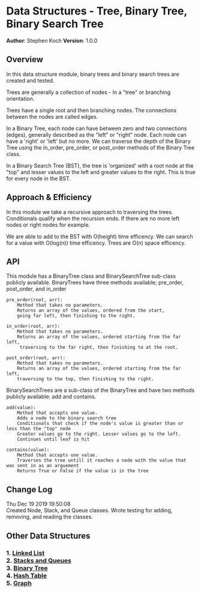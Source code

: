 # Data Structures - Tree, Binary Tree, Binary Search Tree

**Author**: Stephen Koch
**Version**: 1.0.0

## Overview
In this data structure module, binary trees and binary search trees are created and tested.

Trees are generally a collection of nodes - In a "tree" or branching orientation. 

Trees have a single root and then branching nodes. The connections between the nodes are called edges.

In a Binary Tree, each node can have between zero and two connections (edges), generally described as the "left" or "right" node. Each node can have a 'right' or 'left' but no more. We can traverse the depth of the Binary Tree using the in_order, pre_order, or post_order methods of the Binary Tree class.

In a Binary Search Tree (BST), the tree is 'organized' with a root node at the "top" and lesser values to the left and greater values to the right. This is true for every node in the BST.

## Approach & Efficiency
In this module we take a recursive approach to traversing the trees. Conditionals qualify when the recursion ends. If there are no more left nodes or right nodes for example. 

We are able to add to the BST with O(height) time efficency. We can search for a value with O(log(n)) time efficency. Trees are O(n) space efficency. 

## API
This module has a BinaryTree class and BinarySearchTree sub-class publicly available. BinaryTrees have three methods available; pre_order, post_order, and in_order
```
pre_order(root, arr):
    Method that takes no parameters.
    Returns an array of the values, ordered from the start, 
    going far left, then finishing to the right.
```
```
in_order(root, arr):
    Method that takes no parameters.
    Returns an array of the values, ordered starting from the far left,
     traversing to the far right, then finishing to at the root.
```
```
post_order(root, arr):
    Method that takes no parameters.
    Returns an array of the values, ordered starting from the far left,
    traversing to the top, then finishing to the right.
```

BinarySearchTrees are a sub-class of the BinaryTree and have two methods publicly available: add and contains.
```
add(value):
    Method that accepts one value.
    Adds a node to the binary search tree
    Conditionals that check if the node's value is greater than or less than the "top" node
    Greater values go to the right. Lesser values go to the left.
    Continues until leaf is hit
```
```
contains(value):
    Method that accepts one value.
    Traverses the tree untill it reaches a node with the value that was sent in as an arguement
    Returns True or False if the value is in the tree 
```

## Change Log
Thu Dec 19 2019 19:50:08<br>Created Node, Stack, and Queue classes. Wrote testing for adding, removing, and reading the classes.

## Other Data Structures
### 1. [Linked List](https://github.com/kochsj/python-data-structures-and-algorithms/tree/master/Data-Structures/linked_list)<br>2. [Stacks and Queues](https://github.com/kochsj/python-data-structures-and-algorithms/tree/stack-and-queue/Data-Structures/stacks_and_queues)<br>3. [Binary Tree](https://github.com/kochsj/python-data-structures-and-algorithms/tree/stack-and-queue/Data-Structures/tree)<br>4. [Hash Table](https://github.com/kochsj/python-data-structures-and-algorithms/tree/stack-and-queue/Data-Structures/hashtable)<br>5. [Graph](https://github.com/kochsj/python-data-structures-and-algorithms/tree/stack-and-queue/Data-Structures/graphs)

